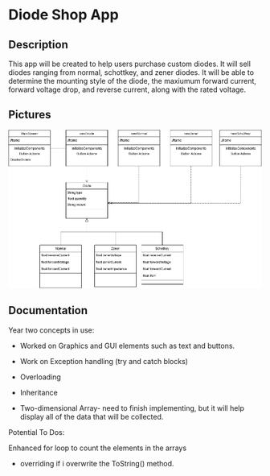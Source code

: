 # Diode Shop App
## Description
This app will be created to help users purchase custom diodes. It will sell diodes ranging from normal, schottkey, and zener diodes. It will be able to determine the mounting style of the diode, the maxiumum forward current, forward voltage drop, and reverse current, along with the rated voltage. 

## Pictures

![alt text][class]

[class]: https://github.com/jchen312/DiodeShop/blob/master/Images/class%20diagram.png

## Documentation

Year two concepts in use:

- Worked on Graphics and GUI elements such as text and buttons. 

- Work on Exception handling (try and catch blocks)

- Overloading

- Inheritance

- Two-dimensional Array- need to finish implementing, but it will help display all of the data that will be collected. 



Potential To Dos: 

Enhanced for loop to count the elements in the arrays

- overriding if i overwrite the ToString() method.

